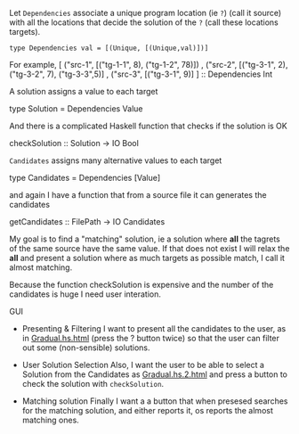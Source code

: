 Let `Dependencies` associate a unique program location (ie `?`) (call it source)
with all the locations that decide the solution of the `?` (call these locations targets). 

    type Dependencies val = [(Unique, [(Unique,val)])]

For example, [ ("src-1", [("tg-1-1", 8), ("tg-1-2", 78)])
             , ("src-2", [("tg-3-1", 2), ("tg-3-2", 7), ("tg-3-3",5)]
             , ("src-3", [("tg-3-1", 9)]
             ] :: Dependencies Int


A solution assigns a value to each target

type Solution = Dependencies Value

And there is a complicated Haskell function that checks if the solution is OK

checkSolution :: Solution -> IO Bool 

`Candidates` assigns many alternative values to each target

type Candidates = Dependencies [Value]

and again I have a function that from a source file it can generates the candidates 

getCandidates :: FilePath -> IO Candidates


My goal is to find a "matching" solution, 
ie a solution where **all** the tagrets of the same source have the same value. 
If that does not exist I will relax the **all** and present a solution where
as much targets as possible match, I call it almost matching. 

Because the function checkSolution is expensive and the number of the candidates is huge 
I need user interation. 

GUI
- Presenting & Filtering 
I want to present all the candidates to the user, as in [Gradual.hs.html](https://nikivazou.github.io/static/template/Gradual.hs.html) (press the ? button twice) so that the user can filter out some (non-sensible) solutions. 


- User Solution Selection
Also, I want the user to be able to select a Solution from the Candidates as [Gradual.hs.2.html](https://nikivazou.github.io/static/template/Gradual.hs.2.html) and press a button to check the solution with `checkSolution`.


- Matching solution
Finally I want a a button that when presesed searches for the matching solution, and either reports it, os reports the almost matching ones. 
